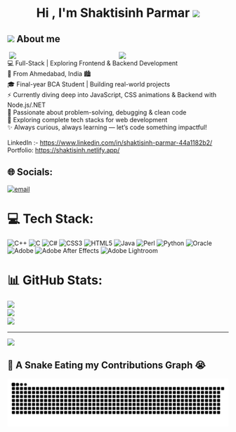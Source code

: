 <h1 align="center">Hi , I'm Shaktisinh Parmar <img src="https://media.giphy.com/media/hvRJCLFzcasrR4ia7z/giphy.gif" width="35"></h1>




	
## <picture><img src = "https://github.com/7oSkaaa/7oSkaaa/blob/main/Images/about_me.gif?raw=true" width = 50px></picture> About me

<picture> <img align="right" src="#" width = 250px></picture>
<picture> <img align="right" src="https://github.com/7oSkaaa/7oSkaaa/blob/main/Images/Right_Side.gif?raw=true" width = 250px></picture>

💻 Full-Stack | Exploring Frontend & Backend Development<br>
📍 From Ahmedabad, India 🏙️<br>
🎓 Final-year BCA Student | Building real-world projects<br>
⚡ Currently diving deep into JavaScript, CSS animations & Backend with Node.js/.NET<br>
🧩 Passionate about problem-solving, debugging & clean code<br>
🚀 Exploring complete tech stacks for web development<br>
✨ Always curious, always learning — let’s code something impactful!<br>
</br>
LinkedIn :- https://www.linkedin.com/in/shaktisinh-parmar-44a1182b2/ <br>
Portfolio: https://shaktisinh.netlify.app/




## 🌐 Socials:
 [![email](https://img.shields.io/badge/Email-D14836?logo=gmail&logoColor=white)](mailto:shaktisinh5169@gmail.com) 

# 💻 Tech Stack:
![C++](https://img.shields.io/badge/c++-%2300599C.svg?style=plastic&logo=c%2B%2B&logoColor=white) ![C](https://img.shields.io/badge/c-%2300599C.svg?style=plastic&logo=c&logoColor=white) ![C#](https://img.shields.io/badge/c%23-%23239120.svg?style=plastic&logo=csharp&logoColor=white) ![CSS3](https://img.shields.io/badge/css3-%231572B6.svg?style=plastic&logo=css3&logoColor=white) ![HTML5](https://img.shields.io/badge/html5-%23E34F26.svg?style=plastic&logo=html5&logoColor=white) ![Java](https://img.shields.io/badge/java-%23ED8B00.svg?style=plastic&logo=openjdk&logoColor=white) ![Perl](https://img.shields.io/badge/perl-%2339457E.svg?style=plastic&logo=perl&logoColor=white) ![Python](https://img.shields.io/badge/python-3670A0?style=plastic&logo=python&logoColor=ffdd54) ![Oracle](https://img.shields.io/badge/Oracle-F80000?style=plastic&logo=oracle&logoColor=white) ![Adobe](https://img.shields.io/badge/adobe-%23FF0000.svg?style=plastic&logo=adobe&logoColor=white) ![Adobe After Effects](https://img.shields.io/badge/Adobe%20After%20Effects-9999FF.svg?style=plastic&logo=Adobe%20After%20Effects&logoColor=white) ![Adobe Lightroom](https://img.shields.io/badge/Adobe%20Lightroom-31A8FF.svg?style=plastic&logo=Adobe%20Lightroom&logoColor=white)
# 📊 GitHub Stats:
![](https://github-readme-stats.vercel.app/api?username=shaktisinh0044&theme=neon&hide_border=false&include_all_commits=false&count_private=false)<br/>
![](https://nirzak-streak-stats.vercel.app/?user=shaktisinh0044&theme=neon&hide_border=false)<br/>
![](https://github-readme-stats.vercel.app/api/top-langs/?username=shaktisinh0044&theme=neon&hide_border=false&include_all_commits=false&count_private=false&layout=compact)



---
[![](https://visitcount.itsvg.in/api?id=shaktisinh0044&icon=6&color=0)](https://visitcount.itsvg.in)

<!-- Proudly created with GPRM ( https://gprm.itsvg.in ) -->

## 🐍 A Snake Eating my Contributions Graph 😭
	
<p align = "center">
	<img src = "https://github.com/7oSkaaa/7oSkaaa/blob/output/github-contribution-grid-snake.svg?" alt = "Snake Game"/>
</p>









